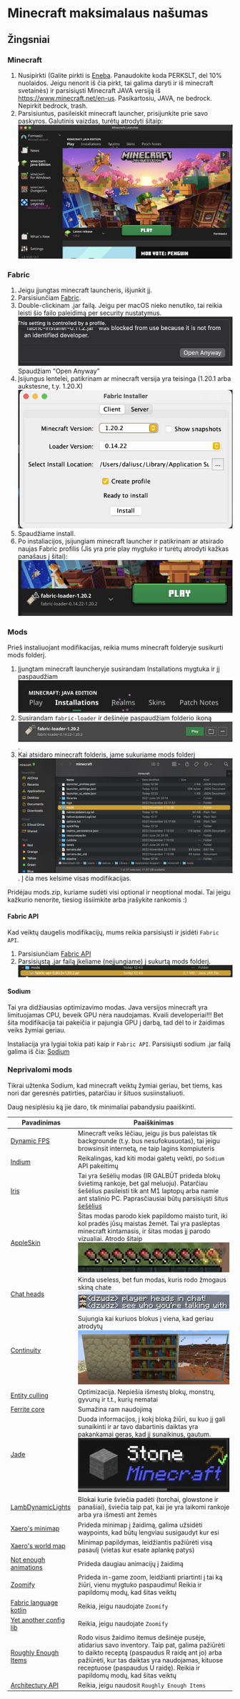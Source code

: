 # Minecraft maksimalaus našumas

## Žingsniai

### Minecraft

1. Nusipirkti (Galite pirkti is [Eneba](https://www.eneba.com/lt/other-minecraft-java-edition-pc-official-website-key-global-8). Panaudokite koda PERKSLT, del 10% nuolaidos. Jeigu nenorit iš čia pirkt, tai galima daryti ir iš minecraft svetainės) ir parsisiųsti Minecraft JAVA versiją iš https://www.minecraft.net/en-us. Pasikartosiu, JAVA, ne bedrock. Nepirkit bedrock, trash.
2. Parsisiuntus, pasileiskit minecraft launcher, prisijunkite prie savo paskyros. Galutinis vaizdas, turėtų atrodyti šitaip:
![Alt text](image-2.png)

### Fabric

1. Jeigu įjungtas minecraft launcheris, išjunkit jį.
2. Parsisiunčiam [Fabric](https://maven.fabricmc.net/net/fabricmc/fabric-installer/0.11.2/fabric-installer-0.11.2.jar).
3. Double-clickinam .jar failą. Jeigu per macOS nieko nenutiko, tai reikia leisti šio failo paleidimą per security nustatymus.
![Leidimo nuotrauka](image.png)
Spaudžiam "Open Anyway"
4. Įsijungus lentelei, patikrinam ar minecraft versija yra teisinga (1.20.1 arba aukstesne, t.y. 1.20.X)
![Alt text](image-1.png) 
5. Spaudžiame install.
6. Po instaliacijos, įsijungiam minecraft launcher ir patikrinam ar atsirado naujas Fabric profilis (Jis yra prie play mygtuko ir turėtų atrodyti kažkas panašaus į šitai): ![Alt text](image-3.png)

### Mods

Prieš instaliuojant modifikacijas, reikia mums minecraft folderyje susikurti mods folderį.

1. Įjungtam minecraft launcheryje susirandam Installations mygtuka ir jį paspaudžiam ![Alt text](image-4.png)
2. Susirandam `fabric-loader` ir dešinėje paspaudžiam folderio ikoną ![Alt text](image-5.png).
3. Kai atsidaro minecraft folderis, jame sukuriame mods folderį ![Alt text](image-6.png). Į čia mes kelsime visas modifikacijas.

Pridėjau mods.zip, kuriame sudėti visi optional ir neoptional modai. Tai jeigu kažkurio nenorite, tiesiog išsiimkite arba įrašykite rankomis :)

#### Fabric API

Kad veiktų daugelis modifikacijų, mums reikia parsisiųsti ir įsidėti `Fabric API`.

1. Parsisiunčiam [Fabric API](https://www.curseforge.com/minecraft/mc-mods/fabric-api/download/4787714)
2. Parsisiųstą .jar failą įkeliame (neįjungiame) į sukurtą mods folderį.
![Alt text](image-7.png)

#### Sodium

Tai yra didžiausias optimizavimo modas. Java versijos minecraft yra limituojamas CPU, beveik GPU nėra naudojamas. Kvaili developeriai!!! Bet šita modifikacija tai pakeičia ir pajungia GPU į darbą, tad dėl to ir žaidimas veiks žymiai geriau.

Instaliacija yra lygiai tokia pati kaip ir `Fabric API`. Parsisiųsti sodium .jar failą galima iš čia: [Sodium](https://cdn.modrinth.com/data/AANobbMI/versions/bbP1qBMr/sodium-fabric-mc1.20.2-0.5.3.jar)

### Neprivalomi mods

Tikrai užtenka Sodium, kad minecraft veiktų žymiai geriau, bet tiems, kas nori dar geresnės patirties, patarčiau ir šituos susiinstaliuoti.

Daug nesiplėsiu ką jie daro, tik minimaliai pabandysiu paaiškinti.

| Pavadinimas    | Paaiškinimas |
| -------- | ------- |
| [Dynamic FPS](https://www.curseforge.com/minecraft/mc-mods/dynamic-fps/download/4773500)  | Minecraft veiks lėčiau, jeigu jis bus paleistas tik backgrounde (t.y. bus nesufokusuotas), tai jeigu browsinsit internetą, ne taip lagins kompiuteris    |
| [Indium](https://cdn.modrinth.com/data/Orvt0mRa/versions/Lue6O9z9/indium-1.0.27%2Bmc1.20.1.jar) |  Reikalingas, kad kiti modai galetų veikti, po `Sodium` API pakeitimų   |
|  [Iris](https://cdn.modrinth.com/data/YL57xq9U/versions/Zra3j4VJ/iris-mc1.20.2-1.6.9.jar)   |   Tai yra šešėlių modas (IR GALBŪT prideda blokų švietimą rankoje, bet gal meluoju). Patarčiau šešėlius pasileisti tik ant M1 laptopų arba namie ant stalinio PC. Paprasčiausiai būtų parsisiųsti šitus [šešėlius](https://www.complementary.dev/shaders/) |
| [AppleSkin](https://cdn.modrinth.com/data/EsAfCjCV/versions/JNKPokGG/appleskin-fabric-mc1.20.2-2.5.1.jar) | Šitas modas parodo kiek papildomo maisto turit, iki kol pradės jūsų maistas žemėt. Tai yra paslėptas minecraft kintamasis, ir šitas modas jį parodo vizualiai. Atrodo šitaip ![Alt text](image-8.png) |
| [Chat heads](https://cdn.modrinth.com/data/Wb5oqrBJ/versions/UKq8ujMV/chat_heads-0.10.22-fabric-1.20.2.jar) | Kinda useless, bet fun modas, kuris rodo žmogaus skiną chate ![Alt text](image-9.png)|
| [Continuity](https://cdn.modrinth.com/data/1IjD5062/versions/JXhQlDZl/continuity-3.0.0-beta.4%2B1.20.2.jar) | Sujungia kai kuriuos blokus į viena, kad geriau atrodytų ![Alt text](image-10.png) |
| [Entity culling](https://cdn.modrinth.com/data/NNAgCjsB/versions/BDwHAdWc/entityculling-fabric-1.6.2-mc1.20.1.jar) | Optimizacija. Nepiešia išmestų blokų, monstrų, gyvunų ir t.t., kurių nematai |
| [Ferrite core](https://cdn.modrinth.com/data/uXXizFIs/versions/FCnCG6PS/ferritecore-6.0.0-fabric.jar) | Sumažina ram naudojimą |
| [Jade](https://cdn.modrinth.com/data/nvQzSEkH/versions/o2sXK6XR/Jade-1.20.2-fabric-12.1.3.jar) | Duoda informacijos, į kokį bloką žiūri, su kuo jį gali sunaikinti ir ar tavo dabartinis daiktas yra pakankamai geras, kad jį sunaikinus, gautum. ![Alt text](image-11.png) |
| [LambDynamicLights](https://cdn.modrinth.com/data/yBW8D80W/versions/mYl4RvKg/lambdynamiclights-2.3.2%2B1.20.1.jar) | Blokai kurie šviečia padėti (torchai, glowstone ir panašiai), šviečia taip pat, kai jie yra laikomi rankoje arba yra išmesti ant žemės |
| [Xaero's minimap](https://www.curseforge.com/minecraft/mc-mods/xaeros-minimap/download/4768152) | Prideda minimap į žaidimą, galima užsidėti waypoints, kad būtų lengviau susigaudyt kur esi |
| [Xaero's world map](https://www.curseforge.com/minecraft/mc-mods/xaeros-world-map/download/4763285) | Minimap papildymas, leidžiantis pažiūrėti visą pasaulį (vietas kur esate aplankę patys) |
| [Not enough animations](https://cdn.modrinth.com/data/MPCX6s5C/versions/4QkMRJ1H/notenoughanimations-fabric-1.6.4-mc1.20.2.jar) | Prideda daugiau animacijų į žaidimą |
| [Zoomify](https://cdn.modrinth.com/data/w7ThoJFB/versions/QRQLkNPJ/Zoomify-2.12.0.jar) | Prideda in-game zoom, leidžianti priartinti į tai ką žiūri, vienu mygtuko paspaudimu! Reikia ir papildomų modų, kad šitas veiktų |
| [Fabric language kotlin](https://www.curseforge.com/minecraft/mc-mods/fabric-language-kotlin/download/4719981) | Reikia, jeigu naudojate `Zoomify` |
| [Yet another config lib](https://cdn.modrinth.com/data/1eAoo2KR/versions/u6jV7Q7R/yet-another-config-lib-fabric-3.2.1%2B1.20.2.jar) | Reikia, jeigu naudojate `Zoomify` |
| [Roughly Enough Items](https://www.curseforge.com/minecraft/mc-mods/roughly-enough-items/download/4774397) | Rodo visus žaidimo itemus dešinėje pusėje, atidarius savo inventory. Taip pat, galima pažiūrėti to daikto receptą (paspaudus R raidę ant jo) arba pažiūrėti, kur tas daiktas yra naudojamas, kituose receptuose (paspaudus U raidę). Reikia ir papildomų modų, kad šitas veiktų |
| [Architectury API](https://www.curseforge.com/minecraft/mc-mods/architectury-api/download/4769411) | Reikia, jeigu naudosit `Roughly Enough Items` |



